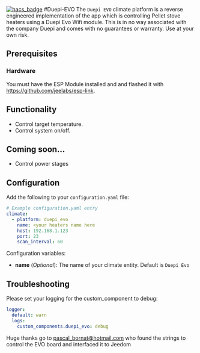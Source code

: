 [![hacs_badge](https://img.shields.io/badge/HACS-Default-orange.svg?style=for-the-badge)](https://github.com/custom-components/hacs)
#Duepi-EVO
The `Duepi EVO` climate platform is a reverse engineered implementation of the app which is controlling Pellet stove heaters using a Duepi Evo Wifi module.
This is in no way associated with the company Duepi and comes with no guarantees or warranty. Use at your own risk.

## Prerequisites
### Hardware
You must have the ESP Module installed and and flashed it with https://github.com/jeelabs/esp-link.

## Functionality
- Control target temperature.
- Control system on/off.

## Coming soon...
- Control power stages

## Configuration
Add the following to your `configuration.yaml` file:

```yaml
# Example configuration.yaml entry
climate:
  - platform: duepi_evo
    name: <your heaters name here
    host: 192.168.1.123
    port: 23
    scan_interval: 60
```

Configuration variables:

- **name** (*Optional*): The name of your climate entity. Default is `Duepi Evo`

## Troubleshooting
Please set your logging for the custom_component to debug:
```yaml
logger:
  default: warn
  logs:
    custom_components.duepi_evo: debug
```

Huge thanks go to pascal_bornat@hotmail.com
who found the strings to control the EVO board and interfaced it to Jeedom

